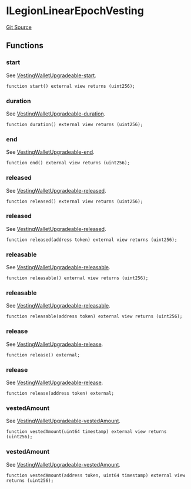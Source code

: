 # ILegionLinearEpochVesting
[Git Source](https://github.com/Legion-Team/evm-contracts/blob/e045131669c5801ab2e88b13e55002362a64c068/src/interfaces/vesting/ILegionLinearEpochVesting.sol)


## Functions
### start

See [VestingWalletUpgradeable-start](/lib/openzeppelin-contracts-upgradeable/contracts/finance/VestingWalletUpgradeable.sol/contract.VestingWalletUpgradeable.md#start).


```solidity
function start() external view returns (uint256);
```

### duration

See [VestingWalletUpgradeable-duration](/lib/openzeppelin-contracts-upgradeable/contracts/finance/VestingWalletUpgradeable.sol/contract.VestingWalletUpgradeable.md#duration).


```solidity
function duration() external view returns (uint256);
```

### end

See [VestingWalletUpgradeable-end](/lib/openzeppelin-contracts-upgradeable/contracts/finance/VestingWalletUpgradeable.sol/contract.VestingWalletUpgradeable.md#end).


```solidity
function end() external view returns (uint256);
```

### released

See [VestingWalletUpgradeable-released](/lib/openzeppelin-contracts-upgradeable/contracts/finance/VestingWalletUpgradeable.sol/contract.VestingWalletUpgradeable.md#released).


```solidity
function released() external view returns (uint256);
```

### released

See [VestingWalletUpgradeable-released](/lib/openzeppelin-contracts-upgradeable/contracts/finance/VestingWalletUpgradeable.sol/contract.VestingWalletUpgradeable.md#released).


```solidity
function released(address token) external view returns (uint256);
```

### releasable

See [VestingWalletUpgradeable-releasable](/lib/openzeppelin-contracts-upgradeable/contracts/finance/VestingWalletUpgradeable.sol/contract.VestingWalletUpgradeable.md#releasable).


```solidity
function releasable() external view returns (uint256);
```

### releasable

See [VestingWalletUpgradeable-releasable](/lib/openzeppelin-contracts-upgradeable/contracts/finance/VestingWalletUpgradeable.sol/contract.VestingWalletUpgradeable.md#releasable).


```solidity
function releasable(address token) external view returns (uint256);
```

### release

See [VestingWalletUpgradeable-release](/lib/openzeppelin-contracts-upgradeable/contracts/finance/VestingWalletUpgradeable.sol/contract.VestingWalletUpgradeable.md#release).


```solidity
function release() external;
```

### release

See [VestingWalletUpgradeable-release](/lib/openzeppelin-contracts-upgradeable/contracts/finance/VestingWalletUpgradeable.sol/contract.VestingWalletUpgradeable.md#release).


```solidity
function release(address token) external;
```

### vestedAmount

See [VestingWalletUpgradeable-vestedAmount](/lib/openzeppelin-contracts-upgradeable/contracts/finance/VestingWalletUpgradeable.sol/contract.VestingWalletUpgradeable.md#vestedamount).


```solidity
function vestedAmount(uint64 timestamp) external view returns (uint256);
```

### vestedAmount

See [VestingWalletUpgradeable-vestedAmount](/lib/openzeppelin-contracts-upgradeable/contracts/finance/VestingWalletUpgradeable.sol/contract.VestingWalletUpgradeable.md#vestedamount).


```solidity
function vestedAmount(address token, uint64 timestamp) external view returns (uint256);
```

